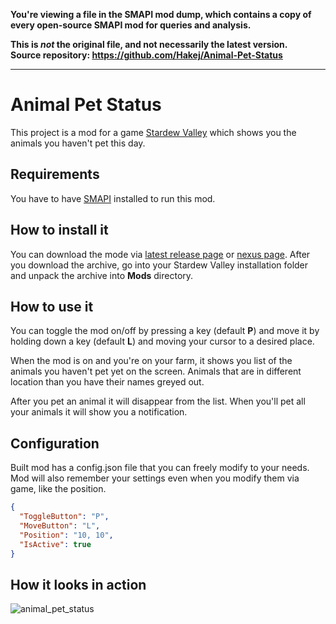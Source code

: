 **You're viewing a file in the SMAPI mod dump, which contains a copy of every open-source SMAPI mod
for queries and analysis.**

**This is _not_ the original file, and not necessarily the latest version.**  
**Source repository: https://github.com/Hakej/Animal-Pet-Status**

----


# Animal Pet Status
This project is a mod for a game [Stardew Valley](https://www.stardewvalley.net/) which shows you the animals you haven't pet this day.

## Requirements
You have to have [SMAPI](https://smapi.io/) installed to run this mod.

## How to install it
You can download the mode via [latest release page](https://github.com/Hakej/Animal-Pet-Status/releases) or [nexus page](https://www.nexusmods.com/stardewvalley/mods/8725/). After you download the archive, go into your Stardew Valley installation folder and unpack the archive into **Mods** directory.

## How to use it
You can toggle the mod on/off by pressing a key (default **P**) and move it by holding down a key (default **L**) and moving your cursor to a desired place.


When the mod is on and you're on your farm, it shows you list of the animals you haven't pet yet on the screen. Animals that are in different location than you have their names greyed out.

After you pet an animal it will disappear from the list. 
When you'll pet all your animals it will show you a notification.

## Configuration
Built mod has a config.json file that you can freely modify to your needs. Mod will also remember your settings even when you modify them via game, like the position.
```json
{
  "ToggleButton": "P",
  "MoveButton": "L",
  "Position": "10, 10",
  "IsActive": true
}
```

## How it looks in action
![animal_pet_status](https://user-images.githubusercontent.com/25157378/117950728-c83b1d80-b313-11eb-9aaa-cd663a7a305f.gif)

